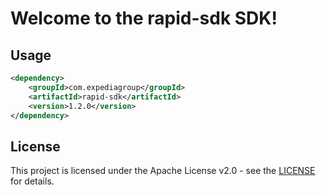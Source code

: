 # Welcome to the rapid-sdk SDK!

## Usage
```xml
<dependency>
    <groupId>com.expediagroup</groupId>
    <artifactId>rapid-sdk</artifactId>
    <version>1.2.0</version>
</dependency>
```

## License

This project is licensed under the Apache License v2.0 - see the [LICENSE](LICENSE) for details.
